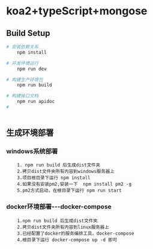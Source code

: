# koa2+typeScript+mongose

## Build Setup

``` bash
# 安装依赖关系
    npm install

# 开发环境运行
    npm run dev

# 构建生产环境包
    npm run build

# 构建接口文档
    npm run apidoc
# 
    
```
## 生成环境部署
### windows系统部署
```
    1. npm run build 后生成dist文件夹
    2.拷贝dist文件夹所有内容到windows服务器上
    3.项目根目录下运行 npm install
    4.如果没有安装pm2,安装一下  npm install pm2 -g
    5.pm2方式启动，在根目录下运行 npm run start
```
### docker环境部署---docker-compose
```
    1.npm run build 后生成dist文件夹
    2.拷贝dist文件夹所有内容到linux服务器上
    3.已经配置了docker的服务编排工具，docker-compose
    4.根目录下运行 docker-compose up -d 即可
```
